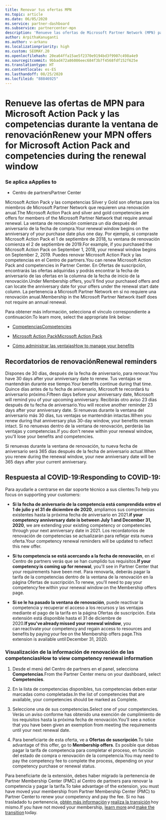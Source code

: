 ```yaml
---
title: Renovar tus ofertas MPN
ms.topic: article
ms.date: 06/05/2020
ms.service: partner-dashboard
ms.subservice: partnercenter-mpn
description: 'Renueve las ofertas de Microsoft Partner Network (MPN) para Microsoft Action Pack y las competencias: la ventana de renovación comienza un día después del aniversario de la fecha de compra.'
author: ArpithaKanuganti
ms.author: v-arkanu
ms.localizationpriority: high
ms.custom: SEOMAY.20
ms.openlocfilehash: 20ea64ffa15ae5f2370e9194bd3f9907c498a4e9
ms.sourcegitcommit: 9bbad472a86086eec684f3b7f4568fdf152f625e
ms.translationtype: HT
ms.contentlocale: es-ES
ms.lasthandoff: 08/25/2020
ms.locfileid: "88846925"
---
```

# <a name="renew-your-mpn-offers-for-microsoft-action-pack-and-competencies-during-the-renewal-window"></a><span data-ttu-id="ec0d3-103">Renueve las ofertas de MPN para Microsoft Action Pack y las competencias durante la ventana de renovación</span><span class="sxs-lookup"><span data-stu-id="ec0d3-103">Renew your MPN offers for Microsoft Action Pack and competencies during the renewal window</span></span>

### <a name="applies-to"></a><span data-ttu-id="ec0d3-104">Se aplica a</span><span class="sxs-lookup"><span data-stu-id="ec0d3-104">Applies to</span></span>

- <span data-ttu-id="ec0d3-105">Centro de partners</span><span class="sxs-lookup"><span data-stu-id="ec0d3-105">Partner Center</span></span>

<span data-ttu-id="ec0d3-106">Microsoft Action Pack y las competencias Silver y Gold son ofertas para los miembros de Microsoft Partner Network que requieren una renovación anual.</span><span class="sxs-lookup"><span data-stu-id="ec0d3-106">The Microsoft Action Pack and silver and gold competencies are offers for members of the Microsoft Partner Network that require annual renewal.</span></span> <span data-ttu-id="ec0d3-107">La ventana de renovación comienza un día después del aniversario de la fecha de compra.</span><span class="sxs-lookup"><span data-stu-id="ec0d3-107">Your renewal window begins on the anniversary of your purchase date plus one day.</span></span> <span data-ttu-id="ec0d3-108">Por ejemplo, si compraste Microsoft Action Pack el 1 de septiembre de 2018, tu ventana de renovación comienza el 2 de septiembre de 2019.</span><span class="sxs-lookup"><span data-stu-id="ec0d3-108">For example, if you purchased the Microsoft Action Pack on September 1, 2018, your renewal window begins on September 2, 2019.</span></span> <span data-ttu-id="ec0d3-109">Puedes renovar Microsoft Action Pack y las competencias en el Centro de partners.</span><span class="sxs-lookup"><span data-stu-id="ec0d3-109">You can renew Microsoft Action Pack and competencies in Partner Center.</span></span> <span data-ttu-id="ec0d3-110">En Ofertas de suscripción, encontrarás las ofertas adquiridas y podrás encontrar la fecha de aniversario de las ofertas en la columna de la fecha de inicio de la renovación.</span><span class="sxs-lookup"><span data-stu-id="ec0d3-110">Under Membership offers, you'll find your purchased offers and can locate the anniversary date for your offers under the renewal start date column.</span></span> <span data-ttu-id="ec0d3-111">La pertenencia a Microsoft Partner Network en sí no requiere una renovación anual.</span><span class="sxs-lookup"><span data-stu-id="ec0d3-111">Membership in the Microsoft Partner Network itself does not require an annual renewal.</span></span> 

<span data-ttu-id="ec0d3-112">Para obtener más información, selecciona el vínculo correspondiente a continuación:</span><span class="sxs-lookup"><span data-stu-id="ec0d3-112">To learn more, select the appropriate link below:</span></span> 

- [<span data-ttu-id="ec0d3-113">Competencias</span><span class="sxs-lookup"><span data-stu-id="ec0d3-113">Competencies</span></span>](learn-about-competencies.md)

- [<span data-ttu-id="ec0d3-114">Microsoft Action Pack</span><span class="sxs-lookup"><span data-stu-id="ec0d3-114">Microsoft Action Pack</span></span>](mpn-get-action-pack.md)

- [<span data-ttu-id="ec0d3-115">Cómo administrar las ventajas</span><span class="sxs-lookup"><span data-stu-id="ec0d3-115">How to manage your benefits</span></span>](manage-your-partner-network-benefits.md)

## <a name="renewal-reminders"></a><span data-ttu-id="ec0d3-116">Recordatorios de renovación</span><span class="sxs-lookup"><span data-stu-id="ec0d3-116">Renewal reminders</span></span> 

<span data-ttu-id="ec0d3-117">Dispones de 30 días, después de la fecha de aniversario, para renovar.</span><span class="sxs-lookup"><span data-stu-id="ec0d3-117">You have 30 days after your anniversary date to renew.</span></span> <span data-ttu-id="ec0d3-118">Tus ventajas se mantendrán durante ese tiempo.</span><span class="sxs-lookup"><span data-stu-id="ec0d3-118">Your benefits continue during that time.</span></span> <span data-ttu-id="ec0d3-119">Quince días antes de tu fecha de aniversario, Microsoft te recordará tu aniversario próximo.</span><span class="sxs-lookup"><span data-stu-id="ec0d3-119">Fifteen days before your anniversary date, Microsoft will remind you of your upcoming anniversary.</span></span> <span data-ttu-id="ec0d3-120">Recibirás otro aviso 23 días después de tu fecha de aniversario.</span><span class="sxs-lookup"><span data-stu-id="ec0d3-120">You will receive another reminder 23 days after your anniversary date.</span></span> <span data-ttu-id="ec0d3-121">Si renuevas durante la ventana del aniversario más 30 días, tus ventajas se mantendrán intactas.</span><span class="sxs-lookup"><span data-stu-id="ec0d3-121">When you renew during that anniversary plus 30-day window, your benefits remain intact.</span></span> <span data-ttu-id="ec0d3-122">Si no renuevas dentro de la ventana de renovación, perderás las ventajas y competencias.</span><span class="sxs-lookup"><span data-stu-id="ec0d3-122">If you don't renew within your renewal window, you'll lose your benefits and competencies.</span></span>

<span data-ttu-id="ec0d3-123">Si renuevas durante la ventana de renovación, tu nueva fecha de aniversario será 365 días después de la fecha de aniversario actual.</span><span class="sxs-lookup"><span data-stu-id="ec0d3-123">When you renew during the renewal window, your new anniversary date will be 365 days after your current anniversary.</span></span>

## <a name="responding-to-covid-19"></a><span data-ttu-id="ec0d3-124">Respuesta al COVID-19:</span><span class="sxs-lookup"><span data-stu-id="ec0d3-124">Responding to COVID-19:</span></span>

<span data-ttu-id="ec0d3-125">Para ayudarle a centrarse en dar soporte técnico a sus clientes:</span><span class="sxs-lookup"><span data-stu-id="ec0d3-125">To help you focus on supporting your customers:</span></span> 

- <span data-ttu-id="ec0d3-126">**Si la fecha de aniversario de la competencia está comprendida entre el 1 de julio y el 31 de diciembre de 2020**, ampliamos sus competencias existentes hasta la próxima fecha de aniversario en 2021.</span><span class="sxs-lookup"><span data-stu-id="ec0d3-126">**if your competency anniversary date is between July 1 and December 31, 2020**, we are extending your existing competency or competencies through your next anniversary date in 2021.</span></span> <span data-ttu-id="ec0d3-127">Los recordatorios de renovación de competencias se actualizarán para reflejar esta nueva oferta.</span><span class="sxs-lookup"><span data-stu-id="ec0d3-127">Your competency renewal reminders will be updated to reflect this new offer.</span></span> 

- <span data-ttu-id="ec0d3-128">**Si tu competencia se está acercando a la fecha de renovación**, en el Centro de partners verás que se han cumplido tus requisitos.</span><span class="sxs-lookup"><span data-stu-id="ec0d3-128">**If your competency is coming up for renewal**, you'll see in Partner Center that your requirements have been met.</span></span> <span data-ttu-id="ec0d3-129">Para renovarla, deberás pagar la tarifa de la competencias dentro de la ventana de la renovación en la página Ofertas de suscripción.</span><span class="sxs-lookup"><span data-stu-id="ec0d3-129">To renew, you'll need to pay your competency fee within your renewal window on the Membership offers page.</span></span> 

- <span data-ttu-id="ec0d3-130">**Si se le ha pasado la ventana de renovación**, puede reactivar la competencia y recuperar el acceso a los recursos y las ventajas mediante el pago de la tarifa en la página Ofertas de suscripción. Esta extensión está disponible hasta el 31 de diciembre de 2020.</span><span class="sxs-lookup"><span data-stu-id="ec0d3-130">**If you've already missed your renewal window**, you can reactivate your competency and regain access to resources and benefits by paying your fee on the Membership offers page.This extension is available until December 31, 2020.</span></span>

### <a name="how-to-view-competency-renewal-information"></a><span data-ttu-id="ec0d3-131">Visualización de la información de renovación de las competencias</span><span class="sxs-lookup"><span data-stu-id="ec0d3-131">How to view competency renewal information</span></span>

1. <span data-ttu-id="ec0d3-132">Desde el menú del Centro de partners en el panel, selecciona **Competencias**.</span><span class="sxs-lookup"><span data-stu-id="ec0d3-132">From the Partner Center menu on your dashboard, select **Competencies**.</span></span>  

2. <span data-ttu-id="ec0d3-133">En la lista de competencias disponibles, tus competencias deben estar marcadas como completadas.</span><span class="sxs-lookup"><span data-stu-id="ec0d3-133">In the list of competencies that are available, your competencies should be marked as Complete.</span></span>  

3. <span data-ttu-id="ec0d3-134">Seleccione una de sus competencias.</span><span class="sxs-lookup"><span data-stu-id="ec0d3-134">Select one of your competencies.</span></span> <span data-ttu-id="ec0d3-135">Verás un aviso conforme has obtenido una exención de cumplimiento de los requisitos hasta la próxima fecha de renovación.</span><span class="sxs-lookup"><span data-stu-id="ec0d3-135">You'll see a notice that you have been given an exemption from meeting the requirements until your next renewal date.</span></span>

4. <span data-ttu-id="ec0d3-136">Para beneficiarte de esta oferta, ve a **Ofertas de suscripción**.</span><span class="sxs-lookup"><span data-stu-id="ec0d3-136">To take advantage of this offer, go to **Membership offers**.</span></span> <span data-ttu-id="ec0d3-137">Es posible que debas pagar la tarifa de competencia para completar el proceso, en función del estado de compra o renovación de la competencia.</span><span class="sxs-lookup"><span data-stu-id="ec0d3-137">You may need to pay the competency fee to complete the process, depending on your competency purchase or renewal status.</span></span> 

<span data-ttu-id="ec0d3-138">Para beneficiarte de la extensión, debes haber migrado la pertenencia de Partner Membership Center (PMC) al Centro de partners para renovar la competencia y pagar la tarifa.</span><span class="sxs-lookup"><span data-stu-id="ec0d3-138">To take advantage of the extension, you must have moved your membership from Partner Membership Center (PMC) to Partner Center to renew your competency and pay the fee.</span></span> <span data-ttu-id="ec0d3-139">Si no has trasladado tu pertenencia, [obtén más información](prepare-pmc-pc-migration.md) y [realiza la transición](https://partners.microsoft.com/partnerprogram/Welcome.aspx) hoy mismo.</span><span class="sxs-lookup"><span data-stu-id="ec0d3-139">If you have not moved your membership, [learn more](prepare-pmc-pc-migration.md) and [make the transition](https://partners.microsoft.com/partnerprogram/Welcome.aspx) today.</span></span>  

